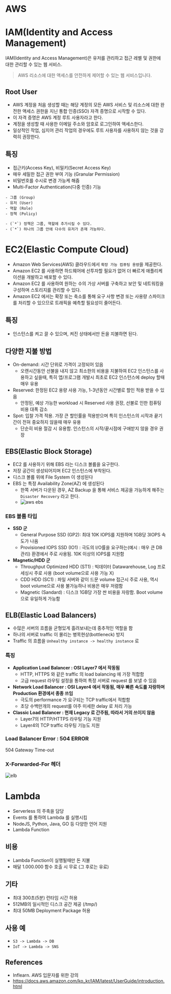# AWS

# IAM(Identity and Access Management)

IAM(Identity and Access Management)은 유저를 관리하고 접근 레벨 및 권한에 대한 관리할 수 있는 웹 서비스.

> AWS 리소스에 대한 액세스를 안전하게 제어할 수 있는 웹 서비스입니다.

## Root User

- AWS 계정을 처음 생성할 때는 해당 계정의 모든 AWS 서비스 및 리소스에 대한 완전한 액세스 권한을 지닌 통합 인증(SSO) 자격 증명으로 시작할 수 있다. 
- 이 자격 증명은 AWS 계정 루트 사용자라고 한다.
- 계정을 생성할 때 사용한 이메일 주소와 암호로 로그인하여 액세스한다. 
- 일상적인 작업, 심지어 관리 작업의 경우에도 루트 사용자를 사용하지 않는 것을 강력히 권장한다. 

## 특징

- 접근키(Access Key), 비밀키(Secret Access Key)
- 매우 세밀한 접근 권한 부여 기능 (Granular Permission)
- 비밀번호를 수시로 변경 가능케 해줌
- Multi-Factor Authentication(다중 인증) 기능

```
- 그룹 (Group)
- 유저 (User)
- 역할 (Role)
- 정책 (Policy) 

- (`*`) 정책은 그룹, 역할에 추가시킬 수 있다.
- (`*`) 하나의 그룹 안에 다수의 유저가 존재 가능하다.
```

# EC2(Elastic Compute Cloud) 

- Amazon Web Services(AWS) 클라우드에서 `확장 가능 컴퓨팅 용량`을 제공한다. 
- Amazon EC2 를 사용하면 하드웨어에 선투자할 필요가 없어 더 빠르게 애플리케이션을 개발하고 배포할 수 있다.
- Amazon EC2 를 사용하여 원하는 수의 가상 서버를 구축하고 보안 및 네트워킹을 구성하며 스토리지를 관리할 수 있다.
- Amazon EC2 에서는 확장 또는 축소를 통해 요구 사항 변경 또는 사용량 스파이크를 처리할 수 있으므로 트래픽을 예측할 필요성이 줄어든다.

## 특징

- 인스턴스를 켜고 끌 수 있으며, 켜진 상태에서만 돈을 지불하면 된다.

## 다양한 지불 방법

- On-demand: 시간 단위로 가격이 고정되어 있음
  - 오랜시간동안 선불을 내지 않고 최소한의 비용을 지불하여 EC2 인스턴스를 사용하고 싶을때, 특히 앱/프로그램 개발시 최초로 EC2 인스턴스에 deploy 할때 매우 유용  
- Reserved: 한정된 EC2 용량 사용 가능, 1-3년동안 시간별로 할인 적용 받을 수 있음
  - 안정된, 예상 가능한 workload 시 Reserved 사용 권장, 선불로 인한 컴퓨팅 비용 대폭 감소 
- Spot: 입찰 가격 적용. 가장 큰 할인률을 적용받으며 특히 인스턴스의 시작과 끝기간이 전혀 중요하지 않을때 매우 유용
  - 단순히 비용 절감 시 유용함. 인스턴스의 시작/끝시점에 구애받지 않을 경우 권장 

## EBS(Elastic Block Storage)

- EC2 를 사용하기 위해 EBS 라는 디스크 볼륨을 요구한다.
-  저장 공간이 생성되어지며 EC2 인스턴스에 부착된다.
- 디스크 볼륨 위에 File System 이 생성된다
- EBS 는 특정 Availability Zone(AZ) 에 생성된다
  - 한쪽 서버가 다운된 경우, AZ Backup 을 통해 서비스 제공을 가능하게 해주는 `Disaster Recovery` 라고 한다.
  - ![aws ebs](https://user-images.githubusercontent.com/47518272/160271048-2383829b-c109-4a38-a336-577536b97c62.png)
   
### EBS 볼륨 타입

- __SSD 군__
  - General Purpose SSD (GP2): 최대 10K IOPS를 지원하며 1GB당 3IOPS 속도가 나옴
  - Provisioned IOPS SSD (IO1) : 극도의 I/O률을 요구하는(예시 : 매우 큰 DB관리) 환경에서 주로 사용됨. 10K 이상의 IOPS를 지원함
- __Magnetic/HDD 군__
  - Throughput Optimized HDD (ST1) : 빅데이터 Datawarehouse, Log 프로세싱시 주로 사용 (boot volume으로 사용 가능 X)
  - CDD HDD (SC1) : 파일 서버와 같이 드문 volume 접근시 주로 사용, 역시 boot volume으로 사용 불가능하나 비용은 매우 저렴함
  - Magnetic (Sandard) : 디스크 1GB당 가장 싼 비용을 자랑함. Boot volume 으로 유일하게 가능함

## ELB(Elastic Load Balancers)

- 수많은 서버의 흐름을 균형있게 흘려보내는데 중추적인 역할을 함
- 하나의 서버로 traffic 이 몰리는 병목현상(bottleneck) 방지
- Traffic 의 흐름을 `Unhealthy instance -> healthy instance` 로

### 특징

- __Application Load Balancer : OSI Layer7 에서 작동됨__
  - HTTP, HTTPS 와 같은 traffic 의 load balancing 에 가장 적합함
  - 고급 request 라우팅 설정을 통하여 특정 서버로 request 를 보낼 수 있음
- __Network Load Balancer : OSI Layer4 에서 작동됨, 매우 빠른 속도를 자랑하며 Production 환경에서 종종 쓰임__
  - 극도의 performance 가 요구되는 TCP traffic에서 적합함
  - 초당 수백만개의 request를 아주 미세한 delay 로 처리 가능
- __Classic Load Balancer : 현재 Legacy 로 간주됨, 따라서 거의 쓰이지 않음__
  - Layer7의 HTTP/HTTPS 라우팅 기능 지원
  - Layer4의 TCP traffic 라우팅 기능도 지원

### Load Balancer Error : 504 ERROR

504 Gateway Time-out

### X-Forwarded-For 헤더

![elb](https://user-images.githubusercontent.com/47518272/160271238-e486ecec-65ec-4432-9cac-c52e2cdde63c.png)

# Lambda

- Serverless 의 주축을 담당
- Events 를 통하여 Lambda 를 실행시킴
- NodeJS, Python, Java, GO 등 다양한 언어 지원
- Lambda Function

## 비용

- Lambda Function이 실행될때만 돈 지불
- 매달 1.000.000 함수 호출 시 무료 (그 후로는 유료)

## 기타

- 최대 300초(5분) 런타임 시간 허용
- 512MB의 일시적인 디스크 공간 제공 (/tmp/)
- 최대 50MB Deployment Package 허용

## 사용 예

- `S3 -> Lambda -> DB`
- `IoT -> Lambda -> SNS`

## References

- Inflearn. AWS 입문자를 위한 강의
- https://docs.aws.amazon.com/ko_kr/IAM/latest/UserGuide/introduction.html
